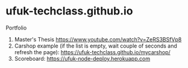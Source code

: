 # ufuk-techclass.github.io
Portfolio
1) Master's Thesis https://www.youtube.com/watch?v=ZeRS3BSfVp8 
2) Carshop example (if the list is empty, wait couple of seconds and refresh the page): https://ufuk-techclass.github.io/mycarshop/
3) Scoreboard: https://ufuk-node-deploy.herokuapp.com 
